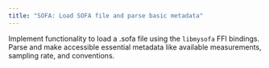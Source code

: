```yaml
---
title: "SOFA: Load SOFA file and parse basic metadata"
---
```


Implement functionality to load a .sofa file using the `libmysofa` FFI bindings. Parse and make accessible essential metadata like available measurements, sampling rate, and conventions.
